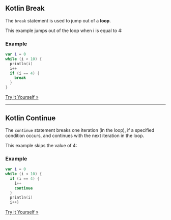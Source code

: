 
## Kotlin Break

The `break` statement is used to jump out of a **loop**.

This example jumps out of the loop when i is equal to 4:

### Example

```kotlin
var i = 0
while (i < 10) {
  println(i)
  i++
  if (i == 4) {
    break
  }
}
```

[Try it Yourself »](https://www.w3schools.com/kotlin/trykotlin.php?filename=demo_break)

---

## Kotlin Continue

The `continue` statement breaks one iteration (in the loop), if a specified condition occurs, and continues with the next iteration in the loop.

This example skips the value of 4:

### Example

```kotlin
var i = 0
while (i < 10) {
  if (i == 4) {
    i++
    continue
  }
  println(i)
  i++}
```

[Try it Yourself »](https://www.w3schools.com/kotlin/trykotlin.php?filename=demo_continue)